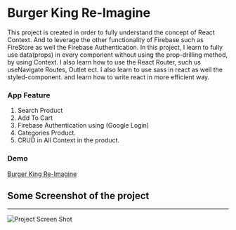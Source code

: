 # Burger King Re-Imagine

This project is created in order to fully understand the concept of React Context.
And to leverage the other functionality of Firebase such as FireStore as well the Firebase Authentication.
In this project, I learn to fully use data(props) in every component without using the prop-drilling method, by using Context.
I also learn how to use the React Router, such us useNavigate Routes, Outlet ect.
I also learn to use sass in react as well the styled-component. and learn how to write react in more efficient way.

### App Feature
1. Search Product
2. Add To Cart
3. Firebase Authentication using (Google Login)
4. Categories Product.
5. CRUD in All Context in the product.

### Demo
[Burger King Re-Imagine](burger-king-reimagine.vercel.app)

## Some Screenshot of the project
---
![Project Screen Shot](https://raw.githubusercontent.com/JoemarDev/BurgerKing-DeliveryApp-ReImagine/main/screenshot.png)
